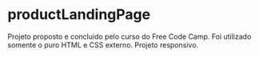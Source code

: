 # productLandingPage
Projeto proposto e concluido pelo curso do Free Code Camp. Foi utilizado somente o puro HTML e CSS externo. Projeto responsivo.
